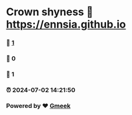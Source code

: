 # Crown shyness :link: https://ennsia.github.io 
### :page_facing_up: [1](https://ennsia.github.io/tag.html) 
### :speech_balloon: 0 
### :hibiscus: 1 
### :alarm_clock: 2024-07-02 14:21:50 
### Powered by :heart: [Gmeek](https://github.com/Meekdai/Gmeek)
